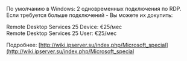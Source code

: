 По умолчанию в Windows: 2 одновременных подключения по RDP.  
Если требуется больше подключений - Вы можете их докупить:  
  
Remote Desktop Services 25 Device: €25/мес  
Remote Desktop Services 25 User: €25/мес  
  
Подробнее: [http://wiki.ipserver.su/index.php/Microsoft_special](http://wiki.ipserver.su/index.php/Microsoft_special